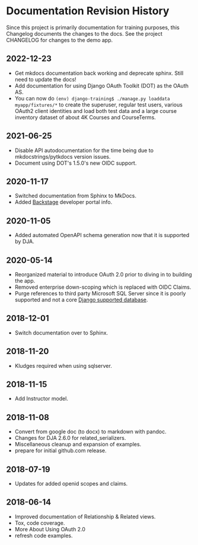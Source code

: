# Documentation Revision History

Since this project is primarily documentation for training purposes, this Changelog
documents the changes to the docs. See the project CHANGELOG for changes to the demo app.

## 2022-12-23
- Get mkdocs documentation back working and deprecate sphinx. Still need to update the docs!
- Add documentation for using Django OAuth Toolkit (DOT) as the OAuth AS.
- You can now do `(env) django-training$ ./manage.py loaddata myapp/fixtures/*` to create the superuser,
  regular test users, various OAuth2 client identities and load both test data and a large course
  inventory dataset of about 4K Courses and CourseTerms.

## 2021-06-25
- Disable API autodocumentation for the time being due to mkdocstrings/pytkdocs version issues.
- Document using DOT's 1.5.0's new OIDC support.

## 2020-11-17
- Switched documentation from Sphinx to MkDocs.
- Added [Backstage](backstage.md) developer portal info.

## 2020-11-05
- Added automated OpenAPI schema generation now that it is supported by DJA.

## 2020-05-14
- Reorganized material to introduce OAuth 2.0 prior to diving in to building the app.
- Removed enterprise down-scoping which is replaced with OIDC Claims.
- Purge references to third party Microsoft SQL Server since it is poorly supported and not a core
  [Django supported database](https://docs.djangoproject.com/en/3.0/ref/databases/).

## 2018-12-01
- Switch documentation over to Sphinx.

## 2018-11-20
- Kludges required when using sqlserver.

## 2018-11-15
- Add Instructor model.

## 2018-11-08
- Convert from google doc (to docx) to markdown with pandoc.
- Changes for DJA 2.6.0 for related_serializers.
- Miscellaneous cleanup and expansion of examples.
- prepare for initial github.com release.

## 2018-07-19
- Updates for added openid scopes and claims.

## 2018-06-14
- Improved documentation of Relationship & Related views.
- Tox, code coverage.
- More About Using OAuth 2.0
- refresh code examples.
